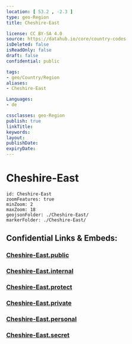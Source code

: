 ```yaml
---
location: [ 53.2 , -2.3 ] 
type: geo-Region
title: Cheshire-East

license: CC BY-SA 4.0
source: https://datahub.io/core/country-codes
isDeleted: false
isReadOnly: false
draft: false
confidential: public

tags:
- geo/Country/Region
aliases:
- Cheshire-East

Languages:
- de

cssclasses: geo-Region
publish: true
linkTitle: 
keywords: 
layout: 
publishDate: 
expiryDate: 
---
```


# Cheshire-East

```leaflet
id: Cheshire-East
zoomFeatures: true 
minZoom: 2 
maxZoom: 18
geojsonFolder: ./Cheshire-East/
markerFolder: ./Cheshire-East/
```


## Confidential Links & Embeds: 

### [Cheshire-East.public](/_public/\Earth\Continent\Europe\Europe~North\UK\England\Regions~England\North_West_EnglandCheshire-East.public.md) 

### [Cheshire-East.internal](/_internal/\Earth\Continent\Europe\Europe~North\UK\England\Regions~England\North_West_EnglandCheshire-East.internal.md) 

### [Cheshire-East.protect](/_protect/\Earth\Continent\Europe\Europe~North\UK\England\Regions~England\North_West_EnglandCheshire-East.protect.md) 

### [Cheshire-East.private](/_private/\Earth\Continent\Europe\Europe~North\UK\England\Regions~England\North_West_EnglandCheshire-East.private.md) 

### [Cheshire-East.personal](/_personal/\Earth\Continent\Europe\Europe~North\UK\England\Regions~England\North_West_EnglandCheshire-East.personal.md) 

### [Cheshire-East.secret](/_secret/\Earth\Continent\Europe\Europe~North\UK\England\Regions~England\North_West_EnglandCheshire-East.secret.md)

